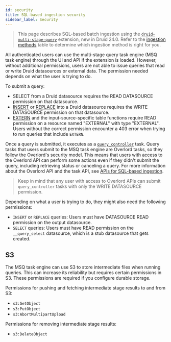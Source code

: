 ```yaml
---
id: security
title: SQL-based ingestion security
sidebar_label: Security
---
```


<!--
  ~ Licensed to the Apache Software Foundation (ASF) under one
  ~ or more contributor license agreements.  See the NOTICE file
  ~ distributed with this work for additional information
  ~ regarding copyright ownership.  The ASF licenses this file
  ~ to you under the Apache License, Version 2.0 (the
  ~ "License"); you may not use this file except in compliance
  ~ with the License.  You may obtain a copy of the License at
  ~
  ~   http://www.apache.org/licenses/LICENSE-2.0
  ~
  ~ Unless required by applicable law or agreed to in writing,
  ~ software distributed under the License is distributed on an
  ~ "AS IS" BASIS, WITHOUT WARRANTIES OR CONDITIONS OF ANY
  ~ KIND, either express or implied.  See the License for the
  ~ specific language governing permissions and limitations
  ~ under the License.
  -->

> This page describes SQL-based batch ingestion using the [`druid-multi-stage-query`](../multi-stage-query/index.md)
> extension, new in Druid 24.0. Refer to the [ingestion methods](../ingestion/index.md#batch) table to determine which
> ingestion method is right for you.

All authenticated users can use the multi-stage query task engine (MSQ task engine) through the UI and API if the
extension is loaded. However, without additional permissions, users are not able to issue queries that read or write
Druid datasources or external data. The permission needed depends on what the user is trying to do.

To submit a query:

- SELECT from a Druid datasource requires the READ DATASOURCE permission on that datasource.
- [INSERT](reference.md#insert) or [REPLACE](reference.md#replace) into a Druid datasource requires the WRITE DATASOURCE
  permission on that datasource.
- [EXTERN](reference.md#extern-function) and the input-source-specific table functions require READ permission on a
  resource named "EXTERNAL" with type "EXTERNAL". Users without the correct
  permission encounter a 403 error when trying to run queries that include `EXTERN`.

Once a query is submitted, it executes as a [`query_controller`](concepts.md#execution-flow) task. Query tasks that
users submit to the MSQ task engine are Overlord tasks, so they follow the Overlord's security model. This means that
users with access to the Overlord API can perform some actions even if they didn't submit the query, including
retrieving status or canceling a query. For more information about the Overlord API and the task API, see [APIs for
SQL-based ingestion](./api.md). 

> Keep in mind that any user with access to Overlord APIs can submit `query_controller` tasks with only the WRITE DATASOURCE permission.

Depending on what a user is trying to do, they might also need the following permissions:

- `INSERT` or `REPLACE` queries: Users must have DATASOURCE READ permission on the output datasource.
- `SELECT` queries: Users must have READ permission on the `__query_select` datasource, which is a stub datasource that gets created.
  



## S3

The MSQ task engine can use S3 to store intermediate files when running queries. This can increase its reliability but requires certain permissions in S3.
These permissions are required if you configure durable storage. 

Permissions for pushing and fetching intermediate stage results to and from S3:

- `s3:GetObject`
- `s3:PutObject`
- `s3:AbortMultipartUpload`

Permissions for removing intermediate stage results:

- `s3:DeleteObject`